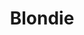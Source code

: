 ---
title: "Blondie"
summary: "American band, formed in 1974 by and . Drummer and keyboard player joined in 1975. In 1976 they released their first album \"Blondie\". The band embraced a wide variety of pop music styles . Inducted into Rock And Roll Hall of Fame in 2006 ."
image: "blondie.jpg"
apple_music_artist_url: "https://music.apple.com/gb/artist/blondie/1012882"
wikipedia_url: "none"
---